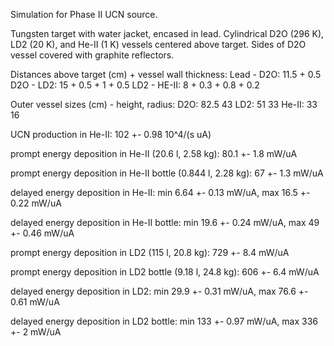Simulation for Phase II UCN source.

Tungsten target with water jacket, encased in lead.
Cylindrical D2O (296 K), LD2 (20 K), and He-II (1 K) vessels centered above target.
Sides of D2O vessel covered with graphite reflectors.

Distances above target (cm) + vessel wall thickness:
Lead - D2O: 11.5 + 0.5
D2O - LD2: 15 + 0.5 + 1 + 0.5
LD2 - HE-II: 8 + 0.3 + 0.8 + 0.2

Outer vessel sizes (cm) - height, radius:
D2O: 82.5 43
LD2: 51 33
He-II: 33 16

UCN production in He-II:
102 +- 0.98 10^4/(s uA)

prompt energy deposition in He-II (20.6 l, 2.58 kg):
80.1 +- 1.8 mW/uA

prompt energy deposition in He-II bottle (0.844 l, 2.28 kg):
67 +- 1.3 mW/uA

delayed energy deposition in He-II:
min 6.64 +- 0.13 mW/uA, max 16.5 +- 0.22 mW/uA

delayed energy deposition in He-II bottle:
min 19.6 +- 0.24 mW/uA, max 49 +- 0.46 mW/uA

prompt energy deposition in LD2 (115 l, 20.8 kg):
729 +- 8.4 mW/uA

prompt energy deposition in LD2 bottle (9.18 l, 24.8 kg):
606 +- 6.4 mW/uA

delayed energy deposition in LD2:
min 29.9 +- 0.31 mW/uA, max 76.6 +- 0.61 mW/uA

delayed energy deposition in LD2 bottle:
min 133 +- 0.97 mW/uA, max 336 +- 2 mW/uA

